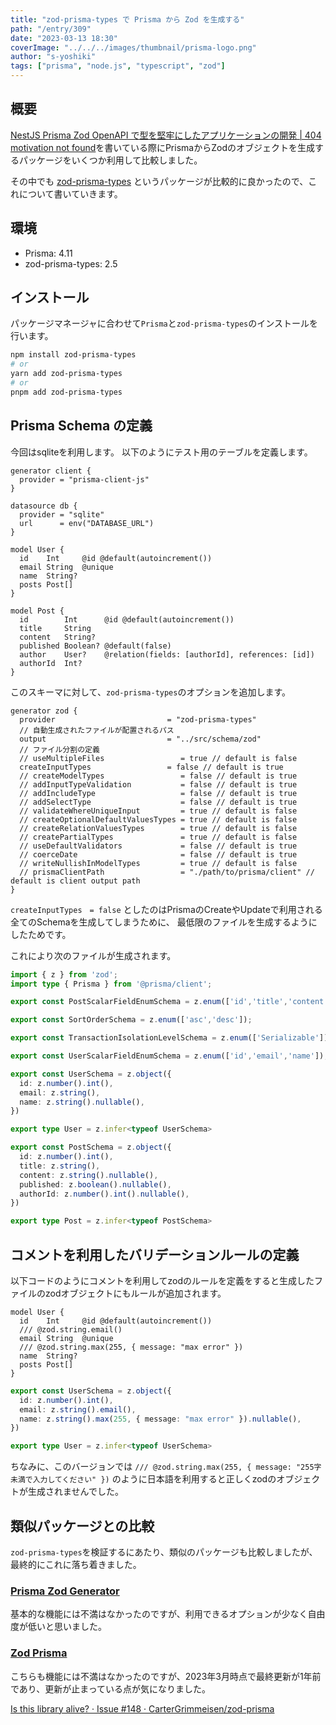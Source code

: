 ```yaml
---
title: "zod-prisma-types で Prisma から Zod を生成する"
path: "/entry/309"
date: "2023-03-13 18:30"
coverImage: "../../../images/thumbnail/prisma-logo.png"
author: "s-yoshiki"
tags: ["prisma", "node.js", "typescript", "zod"]
---
```


## 概要

[NestJS Prisma Zod OpenAPI で型を堅牢にしたアプリケーションの開発 | 404 motivation not found](https://tech-blog.s-yoshiki.com/entry/308)を書いている際にPrismaからZodのオブジェクトを生成するパッケージをいくつか利用して比較しました。

その中でも [zod-prisma-types](https://github.com/chrishoermann/zod-prisma-types) というパッケージが比較的に良かったので、これについて書いていきます。

## 環境

- Prisma: 4.11
- zod-prisma-types: 2.5

## インストール

パッケージマネージャに合わせて`Prisma`と`zod-prisma-types`のインストールを行います。

```sh
npm install zod-prisma-types
# or
yarn add zod-prisma-types
# or
pnpm add zod-prisma-types
```

## Prisma Schema の定義

今回はsqliteを利用します。
以下のようにテスト用のテーブルを定義します。

```prisma
generator client {
  provider = "prisma-client-js"
}

datasource db {
  provider = "sqlite"
  url      = env("DATABASE_URL")
}

model User {
  id    Int     @id @default(autoincrement())
  email String  @unique
  name  String?
  posts Post[]
}

model Post {
  id        Int      @id @default(autoincrement())
  title     String
  content   String?
  published Boolean? @default(false)
  author    User?    @relation(fields: [authorId], references: [id])
  authorId  Int?
}
```

このスキーマに対して、`zod-prisma-types`のオプションを追加します。


```prisma
generator zod {
  provider                         = "zod-prisma-types"
  // 自動生成されたファイルが配置されるパス
  output                           = "../src/schema/zod"
  // ファイル分割の定義
  // useMultipleFiles                 = true // default is false
  createInputTypes                 = false // default is true
  // createModelTypes                 = false // default is true
  // addInputTypeValidation           = false // default is true
  // addIncludeType                   = false // default is true
  // addSelectType                    = false // default is true
  // validateWhereUniqueInput         = true // default is false
  // createOptionalDefaultValuesTypes = true // default is false
  // createRelationValuesTypes        = true // default is false
  // createPartialTypes               = true // default is false
  // useDefaultValidators             = false // default is true
  // coerceDate                       = false // default is true
  // writeNullishInModelTypes         = true // default is false
  // prismaClientPath                 = "./path/to/prisma/client" // default is client output path
}
```

`createInputTypes　= false` としたのはPrismaのCreateやUpdateで利用される全てのSchemaを生成してしまうために、
最低限のファイルを生成するようにしたためです。

これにより次のファイルが生成されます。

```ts
import { z } from 'zod';
import type { Prisma } from '@prisma/client';

export const PostScalarFieldEnumSchema = z.enum(['id','title','content','published','authorId']);

export const SortOrderSchema = z.enum(['asc','desc']);

export const TransactionIsolationLevelSchema = z.enum(['Serializable']);

export const UserScalarFieldEnumSchema = z.enum(['id','email','name']);

export const UserSchema = z.object({
  id: z.number().int(),
  email: z.string(),
  name: z.string().nullable(),
})

export type User = z.infer<typeof UserSchema>

export const PostSchema = z.object({
  id: z.number().int(),
  title: z.string(),
  content: z.string().nullable(),
  published: z.boolean().nullable(),
  authorId: z.number().int().nullable(),
})

export type Post = z.infer<typeof PostSchema>
```

## コメントを利用したバリデーションルールの定義

以下コードのようにコメントを利用してzodのルールを定義をすると生成したファイルのzodオブジェクトにもルールが追加されます。

```prisma
model User {
  id    Int     @id @default(autoincrement())
  /// @zod.string.email()
  email String  @unique
  /// @zod.string.max(255, { message: "max error" })
  name  String?
  posts Post[]
}
```

```ts
export const UserSchema = z.object({
  id: z.number().int(),
  email: z.string().email(),
  name: z.string().max(255, { message: "max error" }).nullable(),
})

export type User = z.infer<typeof UserSchema>
```

ちなみに、このバージョンでは `/// @zod.string.max(255, { message: "255字未満で入力してください" })` のように日本語を利用すると正しくzodのオブジェクトが生成されませんでした。

## 類似パッケージとの比較

`zod-prisma-types`を検証するにあたり、類似のパッケージも比較しましたが、最終的にこれに落ち着きました。

### [Prisma Zod Generator](https://www.npmjs.com/package/prisma-zod-generator)

基本的な機能には不満はなかったのですが、利用できるオプションが少なく自由度が低いと思いました。

### [Zod Prisma](https://www.npmjs.com/package/zod-prisma)

こちらも機能には不満はなかったのですが、2023年3月時点で最終更新が1年前であり、更新が止まっている点が気になりました。

[Is this library alive? · Issue #148 · CarterGrimmeisen/zod-prisma](https://github.com/CarterGrimmeisen/zod-prisma/issues/148)

